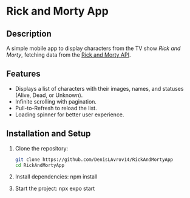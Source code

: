 # Rick and Morty App

## Description
A simple mobile app to display characters from the TV show *Rick and Morty*, fetching data from the [Rick and Morty API](https://rickandmortyapi.com/).

## Features
- Displays a list of characters with their images, names, and statuses (Alive, Dead, or Unknown).
- Infinite scrolling with pagination.
- Pull-to-Refresh to reload the list.
- Loading spinner for better user experience.

## Installation and Setup
1. Clone the repository:
   ```bash
   git clone https://github.com/DenisLAvrov14/RickAndMortyApp
   cd RickAndMortyApp

2. Install dependencies:
npm install

3. Start the project:
npx expo start
